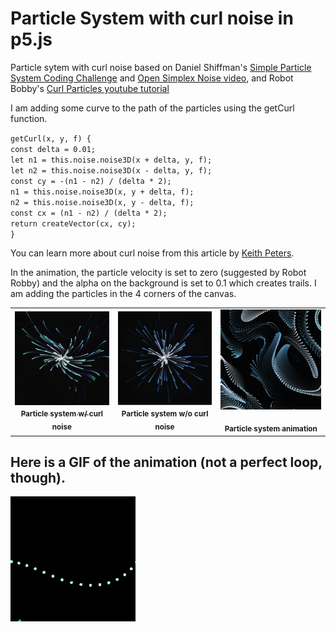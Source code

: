# Particle System with curl noise in p5.js

Particle sytem with curl noise based on Daniel Shiffman's [Simple Particle System Coding Challenge](https://thecodingtrain.com/challenges/78-simple-particle-system) and [Open Simplex Noise video](), and Robot Bobby's [Curl Particles youtube tutorial](https://www.youtube.com/watch?v=gvMNixP1S5o)

I am adding some curve to the path of the particles using the getCurl function.

`getCurl(x, y, f) {`  
 `const delta = 0.01;`  
 `let n1 = this.noise.noise3D(x + delta, y, f);`  
 `let n2 = this.noise.noise3D(x - delta, y, f);`  
 `const cy = -(n1 - n2) / (delta * 2);`  
 `n1 = this.noise.noise3D(x, y + delta, f);`  
 `n2 = this.noise.noise3D(x, y - delta, f);`  
 `const cx = (n1 - n2) / (delta * 2);`  
 `return createVector(cx, cy);`  
`}`

You can learn more about curl noise from this article by [Keith Peters](https://www.bit-101.com/blog/2021/07/curl-noise/).

In the animation, the particle velocity is set to zero (suggested by Robot Robby) and the alpha on the background is set to 0.1 which creates trails. I am adding the particles in the 4 corners of the canvas.

<!-- IMAGE-LIST:START - Do not remove or modify this section -->
<!-- prettier-ignore-start -->
<!-- markdownlint-disable -->
<table>
  <tbody>
    <tr>
      <td align="center"><a href="https://editor.p5js.org/kfahn/sketches/ePi0_EyKP"> <img class="img" src="assets/curl.png" alt="Particle System" style="vertical-align:top;" width="500" /><br /><sub><b>Particle system w/ curl noise<br/></b></sub></a></td>
      <td align="center"><img class="img" src="assets/particles.jpg" alt="Particle System" style="vertical-align:top;" width="500" /><br /><sub><b>Particle system w/o curl noise<br/></b></sub></a></td>
     <td align="center"><a href="https://editor.p5js.org/kfahn/sketches/2IjCZHU4P"> <img class="img" src="assets/swirl_particles.jpg" alt="Particles no velocity" style=" display: block;
    margin-left: auto;
    margin-right: auto;" width="500" /><br /><sub><b>Particle system animation<br/></b></sub></a></td>
    </tr>
  </tbody>
</table>

<!-- markdownlint-restore -->
<!-- prettier-ignore-end -->

<!-- IMAGE-LIST:END -->

## Here is a GIF of the animation (not a perfect loop, though).

![](https://github.com/kfahn22/noise/blob/new/assets/GIF_swirl.gif)
